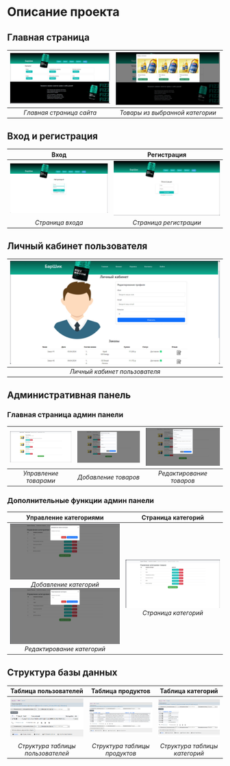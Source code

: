 # Описание проекта

## Главная страница
|![Главная страница](https://github.com/AikenOG/BarShikWeb/blob/main/assets/main.jpg)|![Товары из выбранной категории](https://github.com/AikenOG/BarShikWeb/blob/main/assets/choosed_products.jpg)|
|:--:|:--:|
|*Главная страница сайта*|*Товары из выбранной категории*|


## Вход и регистрация
|Вход|Регистрация|
|:--:|:--:|
|![Страница входа](https://github.com/AikenOG/BarShikWeb/blob/main/assets/auth.jpg)|![Страница регистрации](https://github.com/AikenOG/BarShikWeb/blob/main/assets/reg.jpg)|
|*Страница входа*|*Страница регистрации*|

## Личный кабинет пользователя
|![Личный кабинет](https://github.com/AikenOG/BarShikWeb/blob/main/assets/lichka.jpg)|
|:--:|
|*Личный кабинет пользователя*|

## Административная панель
### Главная страница админ панели
|![Управление товарами](https://github.com/AikenOG/BarShikWeb/blob/main/assets/tovari.jpg)|![Добавление товаров](https://github.com/AikenOG/BarShikWeb/blob/main/assets/add_tovar.jpg)|![Редактирование товаров](https://github.com/AikenOG/BarShikWeb/blob/main/assets/edit_tovar.jpg)|
|:--:|:--:|:--:|
|*Управление товарами*|*Добавление товаров*|*Редактирование товаров*|


### Дополнительные функции админ панели
|Управление категориями|Страница категорий|
|:--:|:--:|
|![Добавление категории](https://github.com/AikenOG/BarShikWeb/blob/main/assets/add_categ.jpg)<br>*Добавление категорий*<br>![Редактирование категории](https://github.com/AikenOG/BarShikWeb/blob/main/assets/edit_categ.jpg)<br>*Редактирование категорий*|![Страница работы с категориями](https://github.com/AikenOG/BarShikWeb/blob/main/assets/category.jpg)<br>*Страница категорий*|





## Структура базы данных
|Таблица пользователей|Таблица продуктов|Таблица категорий|
|:--:|:--:|:--:|
|![Таблица пользователей](https://github.com/AikenOG/BarShikWeb/blob/main/assets/users.jpg)|![Таблица продуктов](https://github.com/AikenOG/BarShikWeb/blob/main/assets/products.jpg)|![Таблица категорий](https://github.com/AikenOG/BarShikWeb/blob/main/assets/categsql.jpg)|
|*Структура таблицы пользователей*|*Структура таблицы продуктов*|*Структура таблицы категорий*|